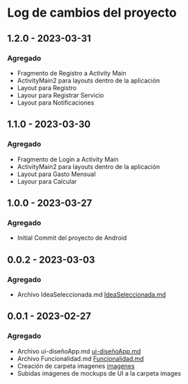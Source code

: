 # Log de cambios del proyecto

## 1.2.0 - 2023-03-31

### Agregado

- Fragmento de Registro a Activity Main
- ActivityMain2 para layouts dentro de la aplicación
- Layout para Registro
- Layour para Registrar Servicio
- Layout para Notificaciones
 
## 1.1.0 - 2023-03-30

### Agregado

- Fragmento de Login a Activity Main
- ActivityMain2 para layouts dentro de la aplicación
- Layout para Gasto Mensual
- Layour para Calcular

## 1.0.0 - 2023-03-27

### Agregado

- Initial Commit del proyecto de Android

## 0.0.2 - 2023-03-03

### Agregado

- Archivo IdeaSeleccionada.md [IdeaSeleccionada.md](https://github.com/dhidalgod18/Proyecto-Android/blob/main/IdeaSeleccionada.md)

## 0.0.1 - 2023-02-27

### Agregado

- Archivo ui-diseñoApp.md  [ui-diseñoApp.md](https://github.com/dhidalgod18/Proyecto-Android/blob/main/ui-dise%C3%B1oApp.md)
- Archivo Funcionalidad.md [Funcionalidad.md](https://github.com/dhidalgod18/Proyecto-Android/blob/main/Funcionalidad.md)
- Creación de carpeta imagenes [imagenes](https://github.com/dhidalgod18/Proyecto-Android/tree/main/imagenes)
- Subidas imágenes de mockups de UI a la carpeta images
